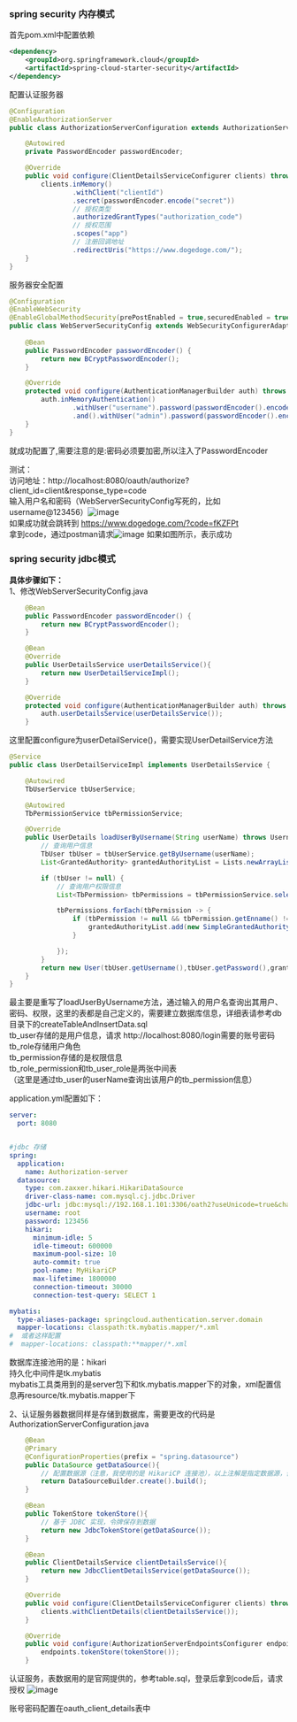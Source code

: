 

### spring security 内存模式


首先pom.xml中配置依赖
```xml
<dependency>
    <groupId>org.springframework.cloud</groupId>
    <artifactId>spring-cloud-starter-security</artifactId>
</dependency>
```

配置认证服务器

```java
@Configuration
@EnableAuthorizationServer
public class AuthorizationServerConfiguration extends AuthorizationServerConfigurerAdapter {

    @Autowired
    private PasswordEncoder passwordEncoder;

    @Override
    public void configure(ClientDetailsServiceConfigurer clients) throws Exception {
        clients.inMemory()
                .withClient("clientId")
                .secret(passwordEncoder.encode("secret"))
                // 授权类型
                .authorizedGrantTypes("authorization_code")
                // 授权范围
                .scopes("app")
                // 注册回调地址
                .redirectUris("https://www.dogedoge.com/");
    }
}
```

服务器安全配置
```java
@Configuration
@EnableWebSecurity
@EnableGlobalMethodSecurity(prePostEnabled = true,securedEnabled = true,jsr250Enabled = true)
public class WebServerSecurityConfig extends WebSecurityConfigurerAdapter {
    
    @Bean
    public PasswordEncoder passwordEncoder() {
        return new BCryptPasswordEncoder();
    }

    @Override
    protected void configure(AuthenticationManagerBuilder auth) throws Exception {
        auth.inMemoryAuthentication()
                .withUser("username").password(passwordEncoder().encode("123456")).roles("USER")
                .and().withUser("admin").password(passwordEncoder().encode("123456")).roles("ADMIN");
    }
}
```
就成功配置了,需要注意的是:密码必须要加密,所以注入了PasswordEncoder

测试：  
  访问地址：http://localhost:8080/oauth/authorize?client_id=client&response_type=code  
  输入用户名和密码（WebServerSecurityConfig写死的，比如username@123456）![image](https://github.com/thecoding/springCloudEureka/blob/master/images/oauth2/login.png)  
  如果成功就会跳转到 https://www.dogedoge.com/?code=fKZFPt  
  拿到code，通过postman请求![image](https://github.com/thecoding/springCloudEureka/blob/master/images/oauth2/postman_grant.png)
  如果如图所示，表示成功


### spring security jdbc模式

**具体步骤如下：**  
1、修改WebServerSecurityConfig.java  
```java
    @Bean
    public PasswordEncoder passwordEncoder() {
        return new BCryptPasswordEncoder();
    }

    @Bean
    @Override
    public UserDetailsService userDetailsService(){
        return new UserDetailServiceImpl();
    }

    @Override
    protected void configure(AuthenticationManagerBuilder auth) throws Exception {
        auth.userDetailsService(userDetailsService());
    }
```
这里配置configure为userDetailService()，需要实现UserDetailService方法
```java
@Service
public class UserDetailServiceImpl implements UserDetailsService {

    @Autowired
    TbUserService tbUserService;

    @Autowired
    TbPermissionService tbPermissionService;

    @Override
    public UserDetails loadUserByUsername(String userName) throws UsernameNotFoundException {
        // 查询用户信息
        TbUser tbUser = tbUserService.getByUsername(userName);
        List<GrantedAuthority> grantedAuthorityList = Lists.newArrayList();

        if (tbUser != null) {
            // 查询用户权限信息
            List<TbPermission> tbPermissions = tbPermissionService.selectByUserId(tbUser.getId());

            tbPermissions.forEach(tbPermission -> {
                if (tbPermission != null && tbPermission.getEnname() != null) {
                    grantedAuthorityList.add(new SimpleGrantedAuthority(tbPermission.getEnname()));
                }

            });
        }
        return new User(tbUser.getUsername(),tbUser.getPassword(),grantedAuthorityList);
    }
}
```
最主要是重写了loadUserByUsername方法，通过输入的用户名查询出其用户、密码、权限，这里的表都是自己定义的，需要建立数据库信息，详细表请参考db目录下的createTableAndInsertData.sql   
tb_user存储的是用户信息，请求 http://localhost:8080/login需要的账号密码  
tb_role存储用户角色  
tb_permission存储的是权限信息  
tb_role_permission和tb_user_role是两张中间表  
（这里是通过tb_user的userName查询出该用户的tb_permission信息）  

application.yml配置如下：  
```yaml
server:
  port: 8080


#jdbc 存储
spring:
  application:
    name: Authorization-server
  datasource:
    type: com.zaxxer.hikari.HikariDataSource
    driver-class-name: com.mysql.cj.jdbc.Driver
    jdbc-url: jdbc:mysql://192.168.1.101:3306/oath2?useUnicode=true&characterEncoding=utf-8&useSSL=false
    username: root
    password: 123456
    hikari:
      minimum-idle: 5
      idle-timeout: 600000
      maximum-pool-size: 10
      auto-commit: true
      pool-name: MyHikariCP
      max-lifetime: 1800000
      connection-timeout: 30000
      connection-test-query: SELECT 1

mybatis:
  type-aliases-package: springcloud.authentication.server.domain
  mapper-locations: classpath:tk.mybatis.mapper/*.xml
#  或者这样配置
#  mapper-locations: classpath:**mapper/*.xml

```
数据库连接池用的是：hikari  
持久化中间件是tk.mybatis  
mybatis工具类用到的是server包下和tk.mybatis.mapper下的对象，xml配置信息再resource/tk.mybatis.mapper下

2、认证服务器数据同样是存储到数据库，需要更改的代码是AuthorizationServerConfiguration.java
```java
    @Bean
    @Primary
    @ConfigurationProperties(prefix = "spring.datasource")
    public DataSource getDataSource(){
        // 配置数据源（注意，我使用的是 HikariCP 连接池），以上注解是指定数据源，否则会有冲突
        return DataSourceBuilder.create().build();
    }

    @Bean
    public TokenStore tokenStore(){
        // 基于 JDBC 实现，令牌保存到数据
        return new JdbcTokenStore(getDataSource());
    }

    @Bean
    public ClientDetailsService clientDetailsService(){
        return new JdbcClientDetailsService(getDataSource());
    }

    @Override
    public void configure(ClientDetailsServiceConfigurer clients) throws Exception {
        clients.withClientDetails(clientDetailsService());
    }

    @Override
    public void configure(AuthorizationServerEndpointsConfigurer endpoints) throws Exception {
        endpoints.tokenStore(tokenStore());
    }
```
认证服务，表数据用的是官网提供的，参考table.sql，登录后拿到code后，请求授权
![image](https://github.com/thecoding/springCloudEureka/blob/master/images/oauth2/postman_grant.png)  

账号密码配置在oauth_client_details表中

